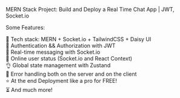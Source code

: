 MERN Stack Project: Build and Deploy a Real Time Chat App | JWT, Socket.io

Some Features:

🌟 Tech stack: MERN + Socket.io + TailwindCSS + Daisy UI<br>
🎃 Authentication && Authorization with JWT<br>
👾 Real-time messaging with Socket.io<br>
🚀 Online user status (Socket.io and React Context)<br>
👌 Global state management with Zustand<br>
🐞 Error handling both on the server and on the client<br>
⭐ At the end Deployment like a pro for FREE!<br>
⏳ And much more!
